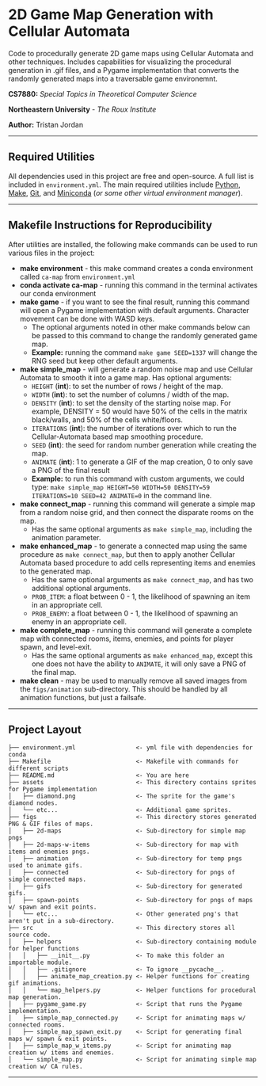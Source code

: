 # 2D Game Map Generation with Cellular Automata

Code to procedurally generate 2D game maps using Cellular Automata and other techniques. Includes capabilities for visualizing the procedural generation in .gif files, and a Pygame implementation that converts the randomly generated maps into a traversable game environemnt. 

**CS7880:** *Special Topics in Theoretical Computer Science*

**Northeastern University** - *The Roux Institute*

**Author:** Tristan Jordan

--- 

## Required Utilities

All dependencies used in this project are free and open-source. A full list is included in `environment.yml`. The main required utilities include [Python](https://www.python.org/downloads/), [Make](https://www.gnu.org/software/make/), [Git](https://git-scm.com/), and [Miniconda](https://www.anaconda.com/docs/getting-started/miniconda/main) (*or some other virtual environment manager*).

---

## Makefile Instructions for Reproducibility

After utilities are installed, the following make commands can be used to run various files in the project:

- **make environment** - this make command creates a conda environment called `ca-map` from `environment.yml`
- **conda activate ca-map** - running this command in the terminal activates our conda environment
- **make game** - if you want to see the final result, running this command will open a Pygame implementation with default arguments. Character movement can be done with WASD keys. 
  - The optional arguments noted in other make commands below can be passed to this command to change the randomly generated game map. 
  - **Example:** running the command `make game SEED=1337` will change the RNG seed but keep other default arguments.
- **make simple_map** - will generate a random noise map and use Cellular Automata to smooth it into a game map. Has optional arguments:
  - `HEIGHT` (**int**): to set the number of rows / height of the map.
  - `WIDTH` (**int**): to set the number of columns / width of the map.
  - `DENSITY` (**int**): to set the density of the starting noise map. For example, DENSITY = 50 would have 50% of the cells in the matrix black/walls, and 50% of the cells white/floors. 
  - `ITERATIONS` (**int**): the number of iterations over which to run the Cellular-Automata based map smoothing procedure. 
  - `SEED` (**int**): the seed for random number generation while creating the map.
  - `ANIMATE` (**int**): 1 to generate a GIF of the map creation, 0 to only save a PNG of the final result
  - **Example:** to run this command with custom arguments, we could type: `make simple_map HEIGHT=50 WIDTH=50 DENSITY=59 ITERATIONS=10 SEED=42 ANIMATE=0` in the command line.
- **make connect_map** - running this command will generate a simple map from a random noise grid, and then connect the disparate rooms on the map. 
  - Has the same optional arguments as `make simple_map`, including the animation parameter.
- **make enhanced_map** - to generate a connected map using the same procedure as `make connect_map`, but then to apply another Cellular Automata based procedure to add cells representing items and enemies to the generated map. 
  - Has the same optional arguments as `make connect_map`, and has two additional optional arguments.
  - `PROB_ITEM`: a float between 0 - 1, the likelihood of spawning an item in an appropriate cell. 
  - `PROB_ENEMY`: a float between 0 - 1, the likelihood of spawning an enemy in an appropriate cell. 
- **make complete_map** - running this command will generate a complete map with connected rooms, items, enemies, and points for player spawn, and level-exit. 
  - Has the same optional arguments as `make enhanced_map`, except this one does not have the ability to `ANIMATE`, it will only save a PNG of the final map. 
- **make clean** - may be used to manually remove all saved images from the `figs/animation` sub-directory. This should be handled by all animation functions, but just a failsafe. 

---

## Project Layout

```
├── environment.yml                 <- yml file with dependencies for conda 
├── Makefile                        <- Makefile with commands for different scripts
├── README.md                       <- You are here
├── assets                          <- This directory contains sprites for Pygame implementation
│   ├── diamond.png                 <- The sprite for the game's diamond nodes.
│   └── etc...                      <- Additional game sprites.
├── figs                            <- This directory stores generated PNG & GIF files of maps.
│   ├── 2d-maps                     <- Sub-directory for simple map pngs
│   ├── 2d-maps-w-items             <- Sub-directory for map with items and enemies pngs.
│   ├── animation                   <- Sub-directory for temp pngs used to animate gifs.
│   ├── connected                   <- Sub-directory for pngs of simple connected maps.
│   ├── gifs                        <- Sub-directory for generated gifs.
│   ├── spawn-points                <- Sub-directory for pngs of maps w/ spawn and exit points.
│   └── etc...                      <- Other generated png's that aren't put in a sub-directory.
├── src                             <- This directory stores all source code.
│   ├── helpers                     <- Sub-directory containing module for helper functions
│   │   ├── __init__.py             <- To make this folder an importable module.
│   │   ├── .gitignore              <- To ignore __pycache__.
│   │   ├── animate_map_creation.py <- Helper functions for creating gif animations.
│   │   └── map_helpers.py          <- Helper functions for procedural map generation.
│   ├── pygame_game.py              <- Script that runs the Pygame implementation.
│   ├── simple_map_connected.py     <- Script for animating maps w/ connected rooms.
│   ├── simple_map_spawn_exit.py    <- Script for generating final maps w/ spawn & exit points.
│   ├── simple_map_w_items.py       <- Script for animating map creation w/ items and enemies.
│   └── simple_map.py               <- Script for animating simple map creation w/ CA rules.
```

---